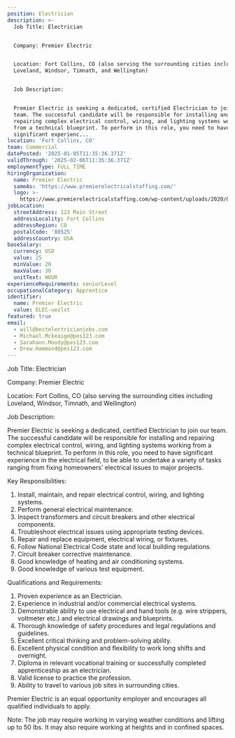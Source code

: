 ```yaml
---
position: Electrician
description: >-
  Job Title: Electrician


  Company: Premier Electric 


  Location: Fort Collins, CO (also serving the surrounding cities including
  Loveland, Windsor, Timnath, and Wellington)


  Job Description:


  Premier Electric is seeking a dedicated, certified Electrician to join our
  team. The successful candidate will be responsible for installing and
  repairing complex electrical control, wiring, and lighting systems working
  from a technical blueprint. To perform in this role, you need to have
  significant experienc...
location: 'Fort Collins, CO'
team: Commercial
datePosted: '2025-01-05T11:35:36.371Z'
validThrough: '2025-02-06T11:35:36.371Z'
employmentType: FULL_TIME
hiringOrganization:
  name: Premier Electric
  sameAs: 'https://www.premierelectricalstaffing.com/'
  logo: >-
    https://www.premierelectricalstaffing.com/wp-content/uploads/2020/05/Premier-Electrical-Staffing-logo.png
jobLocation:
  streetAddress: 123 Main Street
  addressLocality: Fort Collins
  addressRegion: CO
  postalCode: '80525'
  addressCountry: USA
baseSalary:
  currency: USD
  value: 25
  minValue: 20
  maxValue: 30
  unitText: HOUR
experienceRequirements: seniorLevel
occupationalCategory: Apprentice
identifier:
  name: Premier Electric
  value: ELEC-uezlxt
featured: true
email:
  - will@bestelectricianjobs.com
  - Michael.Mckeaige@pes123.com
  - Sarahann.Moody@pes123.com
  - Drew.Hammond@pes123.com
---
```




Job Title: Electrician

Company: Premier Electric 

Location: Fort Collins, CO (also serving the surrounding cities including Loveland, Windsor, Timnath, and Wellington)

Job Description:

Premier Electric is seeking a dedicated, certified Electrician to join our team. The successful candidate will be responsible for installing and repairing complex electrical control, wiring, and lighting systems working from a technical blueprint. To perform in this role, you need to have significant experience in the electrical field, to be able to undertake a variety of tasks ranging from fixing homeowners’ electrical issues to major projects. 

Key Responsibilities:

1. Install, maintain, and repair electrical control, wiring, and lighting systems.
2. Perform general electrical maintenance.
3. Inspect transformers and circuit breakers and other electrical components.
4. Troubleshoot electrical issues using appropriate testing devices.
5. Repair and replace equipment, electrical wiring, or fixtures.
6. Follow National Electrical Code state and local building regulations.
7. Circuit breaker corrective maintenance.
8. Good knowledge of heating and air conditioning systems.
9. Good knowledge of various test equipment.

Qualifications and Requirements:

1. Proven experience as an Electrician.
2. Experience in industrial and/or commercial electrical systems.
3. Demonstrable ability to use electrical and hand tools (e.g. wire strippers, voltmeter etc.) and electrical drawings and blueprints.
4. Thorough knowledge of safety procedures and legal regulations and guidelines.
5. Excellent critical thinking and problem-solving ability.
6. Excellent physical condition and flexibility to work long shifts and overnight.
7. Diploma in relevant vocational training or successfully completed apprenticeship as an electrician.
8. Valid license to practice the profession.
9. Ability to travel to various job sites in surrounding cities.

Premier Electric is an equal opportunity employer and encourages all qualified individuals to apply. 

Note: The job may require working in varying weather conditions and lifting up to 50 lbs. It may also require working at heights and in confined spaces.
